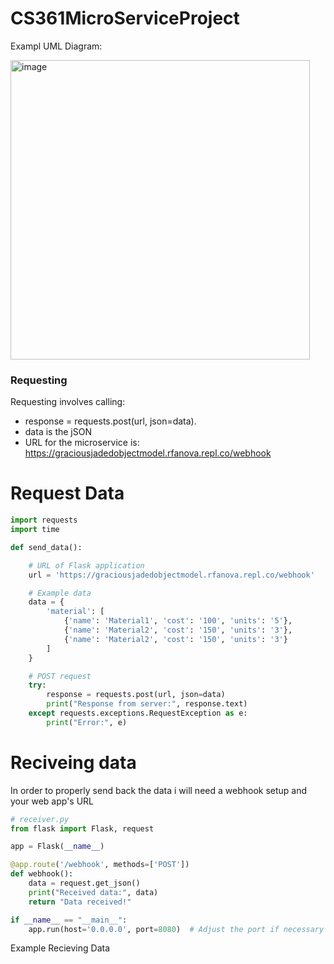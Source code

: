 # CS361MicroServiceProject
Exampl UML Diagram: 

<img width="479" alt="image" src="https://github.com/RubenBravoLugo/CS361MicroServiceProject/assets/71678992/8325c7c9-b624-41fe-949b-aeb299c849cb">


### Requesting  
Requesting involves calling:  
- response = requests.post(url, json=data).
- data is the jSON 
- URL for the microservice is: https://graciousjadedobjectmodel.rfanova.repl.co/webhook
# Request Data


```python
import requests
import time

def send_data():

    # URL of Flask application
    url = 'https://graciousjadedobjectmodel.rfanova.repl.co/webhook'

    # Example data 
    data = {
        'material': [
            {'name': 'Material1', 'cost': '100', 'units': '5'},
            {'name': 'Material2', 'cost': '150', 'units': '3'},
            {'name': 'Material2', 'cost': '150', 'units': '3'}
        ]
    }

    # POST request
    try:
        response = requests.post(url, json=data)
        print("Response from server:", response.text)
    except requests.exceptions.RequestException as e:
        print("Error:", e)
```

        
# Reciveing data
In order to properly  send back the data i will need a webhook setup and your web app's URL

```python
# receiver.py
from flask import Flask, request

app = Flask(__name__)

@app.route('/webhook', methods=['POST'])
def webhook():
    data = request.get_json()
    print("Received data:", data)
    return "Data received!"

if __name__ == "__main__":
    app.run(host='0.0.0.0', port=8080)  # Adjust the port if necessary
```


Example Recieving Data
